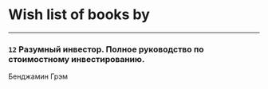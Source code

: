 # Wish list of books by [](https://plus.google.com/u/0/110108278789076439525/)
---

### `12` Разумный инвестор. Полное руководство по стоимостному инвестированию.
Бенджамин Грэм

